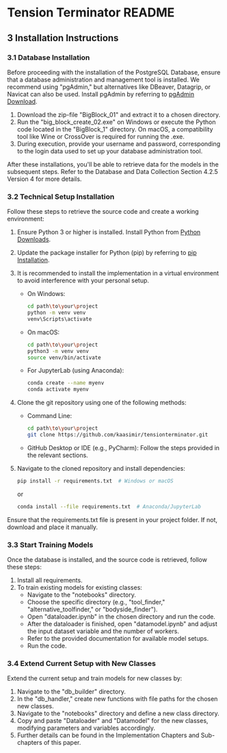 # Tension Terminator README

## 3 Installation Instructions

### 3.1 Database Installation

Before proceeding with the installation of the PostgreSQL Database, ensure that a database administration and management tool is installed. We recommend using "pgAdmin," but alternatives like DBeaver, Datagrip, or Navicat can also be used. Install pgAdmin by referring to [pgAdmin Download](https://www.pgadmin.org/download/).

1. Download the zip-file "BigBlock_01" and extract it to a chosen directory.
2. Run the "big_block_create_02.exe" on Windows or execute the Python code located in the "BigBlock_1" directory. On macOS, a compatibility tool like Wine or CrossOver is required for running the .exe.
3. During execution, provide your username and password, corresponding to the login data used to set up your database administration tool.

After these installations, you'll be able to retrieve data for the models in the subsequent steps. Refer to the Database and Data Collection Section 4.2.5 Version 4 for more details.

### 3.2 Technical Setup Installation

Follow these steps to retrieve the source code and create a working environment:

1. Ensure Python 3 or higher is installed. Install Python from [Python Downloads](https://www.python.org/downloads/).
2. Update the package installer for Python (pip) by referring to [pip Installation](https://pypi.org/project/pip/).
3. It is recommended to install the implementation in a virtual environment to avoid interference with your personal setup.

   - On Windows:
     ```bash
     cd path\to\your\project
     python -m venv venv
     venv\Scripts\activate
     ```

   - On macOS:
     ```bash
     cd path\to\your\project
     python3 -m venv venv
     source venv/bin/activate
     ```

   - For JupyterLab (using Anaconda):
     ```bash
     conda create --name myenv
     conda activate myenv
     ```

4. Clone the git repository using one of the following methods:

   - Command Line:
     ```bash
     cd path\to\your\project
     git clone https://github.com/kaasimir/tensionterminator.git
     ```

   - GitHub Desktop or IDE (e.g., PyCharm):
     Follow the steps provided in the relevant sections.

5. Navigate to the cloned repository and install dependencies:

   ```bash
   pip install -r requirements.txt  # Windows or macOS
   ```

   or

   ```bash
   conda install --file requirements.txt  # Anaconda/JupyterLab
   ```

Ensure that the requirements.txt file is present in your project folder. If not, download and place it manually.

### 3.3 Start Training Models

Once the database is installed, and the source code is retrieved, follow these steps:

1. Install all requirements.
2. To train existing models for existing classes:
   - Navigate to the "notebooks" directory.
   - Choose the specific directory (e.g., "tool_finder," "alternative_toolfinder," or "bodyside_finder").
   - Open "dataloader.ipynb" in the chosen directory and run the code.
   - After the dataloader is finished, open "datamodel.ipynb" and adjust the input dataset variable and the number of workers.
   - Refer to the provided documentation for available model setups.
   - Run the code.

### 3.4 Extend Current Setup with New Classes

Extend the current setup and train models for new classes by:

1. Navigate to the "db_builder" directory.
2. In the "db_handler," create new functions with file paths for the chosen new classes.
3. Navigate to the "notebooks" directory and define a new class directory.
4. Copy and paste "Dataloader" and "Datamodel" for the new classes, modifying parameters and variables accordingly.
5. Further details can be found in the Implementation Chapters and Sub-chapters of this paper.

